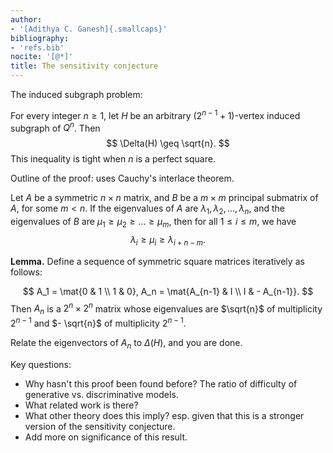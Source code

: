 ```yaml
---
author:
- '[Adithya C. Ganesh]{.smallcaps}'
bibliography:
- 'refs.bib'
nocite: '[@*]'
title: The sensitivity conjecture
---
```


The induced subgraph problem:

For every integer $n \geq 1$, let $H$ be an arbitrary $(2^{n-1} + 1)$-vertex induced subgraph of $Q^n$.  Then
$$
\Delta(H) \geq \sqrt{n}.
$$
This inequality is tight when $n$ is a perfect square.

Outline of the proof: uses Cauchy's interlace theorem. 

Let $A$ be a symmetric $n \times n$ matrix, and $B$ be a $m \times m$ principal submatrix of $A$, for some $m < n$.  If the eigenvalues of $A$ are $\lambda_1, \lambda_2, \dots, \lambda_n$, and the eigenvalues of $B$ are $\mu_1 \geq \mu_2 \geq \dots \geq \mu_m$, then for all $1 \leq i \leq m$, we have
$$
\lambda_i \geq \mu_i \geq \lambda_{i+n-m}.
$$

**Lemma.** Define a sequence of symmetric square matrices iteratively as follows:

$$
A_1 = \mat{0 & 1 \\ 1 & 0}, A_n = \mat{A_{n-1} & I \\ I & - A_{n-1}}.
$$
Then $A_n$ is a $2^n \times 2^n$ matrix whose eigenvalues are $\sqrt{n}$ of multiplicity $2^{n-1}$ and $- \sqrt{n}$ of multiplicity $2^{n-1}$.

Relate the eigenvectors of $A_n$ to $\Delta(H)$, and you are done.

Key questions:

- Why hasn't this proof been found before?  The ratio of difficulty of generative vs. discriminative models.
- What related work is there?
- What other theory does this imply?  esp. given that this is a stronger version of the sensitivity conjecture.
- Add more on significance of this result.
